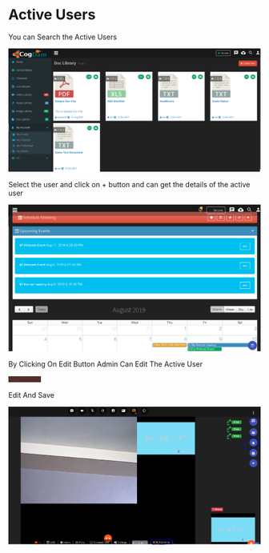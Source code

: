 # Active Users

You can Search the Active Users 

![](../../.gitbook/assets/image%20%28110%29.png)

Select the user and click on + button and can get the details of the active user

![](../../.gitbook/assets/image%20%28177%29.png)

By Clicking On Edit Button Admin Can Edit The Active User

![](../../.gitbook/assets/image%20%2853%29.png)

Edit And Save

![](../../.gitbook/assets/image%20%28123%29.png)



